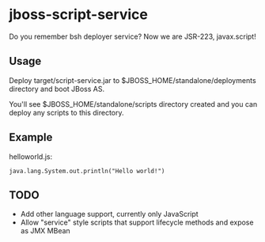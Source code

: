 jboss-script-service
====================

Do you remember bsh deployer service? Now we are JSR-223, javax.script!

Usage
-----

Deploy target/script-service.jar to $JBOSS_HOME/standalone/deployments directory and boot JBoss AS.

You'll see $JBOSS_HOME/standalone/scripts directory created and you can deploy any scripts to this directory.

Example
-------

helloworld.js:

    java.lang.System.out.println("Hello world!")

TODO
----

* Add other language support, currently only JavaScript
* Allow "service" style scripts that support lifecycle methods and expose as JMX MBean
